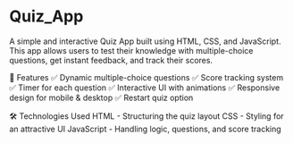 # Quiz_App

A simple and interactive Quiz App built using HTML, CSS, and JavaScript. This app allows users to test their knowledge with multiple-choice questions, get instant feedback, and track their scores.

🚀 Features
✅ Dynamic multiple-choice questions
✅ Score tracking system
✅ Timer for each question
✅ Interactive UI with animations
✅ Responsive design for mobile & desktop
✅ Restart quiz option

🛠️ Technologies Used
HTML - Structuring the quiz layout
CSS - Styling for an attractive UI
JavaScript - Handling logic, questions, and score tracking
